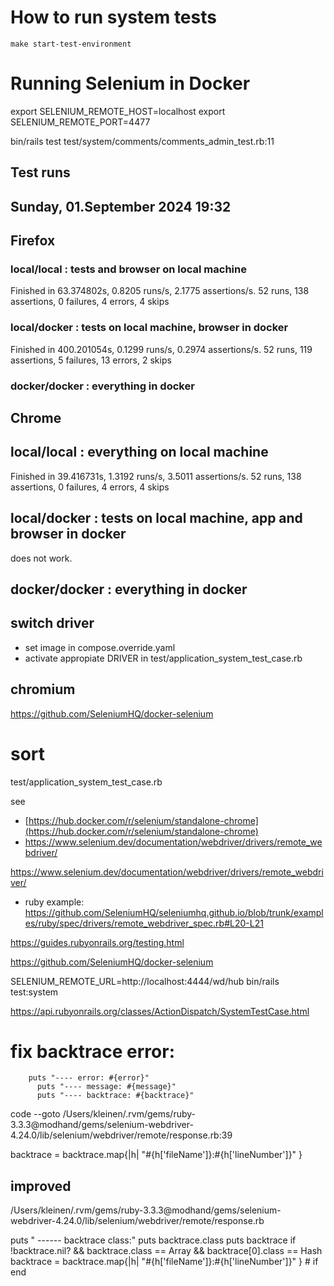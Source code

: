 
# How to run system tests

    make start-test-environment


# Running Selenium in Docker

export SELENIUM_REMOTE_HOST=localhost
export SELENIUM_REMOTE_PORT=4477

bin/rails test test/system/comments/comments_admin_test.rb:11

## Test runs
## Sunday, 01.September 2024 19:32
## Firefox
### local/local : tests and browser on local machine
Finished in 63.374802s, 0.8205 runs/s, 2.1775 assertions/s.
52 runs, 138 assertions, 0 failures, 4 errors, 4 skips
### local/docker : tests on local machine, browser in docker
Finished in 400.201054s, 0.1299 runs/s, 0.2974 assertions/s.
52 runs, 119 assertions, 5 failures, 13 errors, 2 skips

### docker/docker : everything in docker


## Chrome
## local/local : everything on local machine

Finished in 39.416731s, 1.3192 runs/s, 3.5011 assertions/s.
52 runs, 138 assertions, 0 failures, 4 errors, 4 skips

## local/docker : tests on local machine, app and browser in docker
does not work.
## docker/docker : everything in docker

## switch driver
  - set image in compose.override.yaml
  - activate appropiate DRIVER in test/application_system_test_case.rb

## chromium
https://github.com/SeleniumHQ/docker-selenium

# sort
 test/application_system_test_case.rb

see 
- [https://hub.docker.com/r/selenium/standalone-chrome](https://hub.docker.com/r/selenium/standalone-chrome)
- https://www.selenium.dev/documentation/webdriver/drivers/remote_webdriver/


https://www.selenium.dev/documentation/webdriver/drivers/remote_webdriver/

- ruby example:
https://github.com/SeleniumHQ/seleniumhq.github.io/blob/trunk/examples/ruby/spec/drivers/remote_webdriver_spec.rb#L20-L21

https://guides.rubyonrails.org/testing.html

https://github.com/SeleniumHQ/docker-selenium


SELENIUM_REMOTE_URL=http://localhost:4444/wd/hub bin/rails test:system


https://api.rubyonrails.org/classes/ActionDispatch/SystemTestCase.html



# fix backtrace error: 
        puts "---- error: #{error}"
          puts "---- message: #{message}"
          puts "---- backtrace: #{backtrace}"
          

code --goto /Users/kleinen/.rvm/gems/ruby-3.3.3@modhand/gems/selenium-webdriver-4.24.0/lib/selenium/webdriver/remote/response.rb:39

backtrace = backtrace.map{|h| "#{h['fileName']}:#{h['lineNumber']}" }
          
## improved

/Users/kleinen/.rvm/gems/ruby-3.3.3@modhand/gems/selenium-webdriver-4.24.0/lib/selenium/webdriver/remote/response.rb

puts " ------ backtrace class:"
          puts backtrace.class
          puts backtrace
          if !backtrace.nil? && backtrace.class == Array && backtrace[0].class == Hash
            backtrace = backtrace.map{|h| "#{h['fileName']}:#{h['lineNumber']}" } # if 
          end
        

